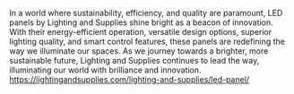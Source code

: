 In a world where sustainability, efficiency, and quality are paramount, LED panels by Lighting and Supplies shine bright as a beacon of innovation. With their energy-efficient operation, versatile design options, superior lighting quality, and smart control features, these panels are redefining the way we illuminate our spaces. As we journey towards a brighter, more sustainable future, Lighting and Supplies continues to lead the way, illuminating our world with brilliance and innovation. https://lightingandsupplies.com/lighting-and-supplies/led-panel/
